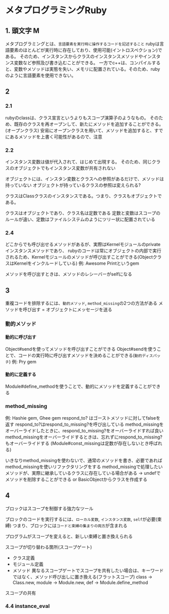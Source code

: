# メタプログラミングRuby

## 1. 頭文字 M
メタプログラミングとは、`言語要素を実行時に操作するコードを記述すること`
rubyは言語要素のほとんどが実行時に存在しており、使用可能(イントロスペクション)である。
そのため、インスタンスからクラスのインスタンスメソッドやインスタンス変数など参照及び書き込むことができる。
一方でc++は、コンパイルすると、変数やメソッドは実態を失い、メモリに配置されている。そのため、rubyのように言語要素を使用できない。

## 2
### 2.1
rubyのclassは、クラス宣言というよりもスコープ演算子のようなもの。
そのため、既存のクラスを再オープンして、新たにメソッドを追加することができる。(オープンクラス)
安易にオープンクラスを用いて、メソッドを追加すると、すでにあるメソッドを上書く可能性があるので、注意

### 2.2
インスタンス変数は値が代入されて、はじめて出現する。
そのため、同じクラスのオブジェクトでもインスタンス変数が共有されない

オブジェクトには、インスタン変数とクラスへの参照があるだけで、メソッドは持っていない
オブジェクトが持っているクラスの参照は変えられる?

クラスはClassクラスのインスタンスである。つまり、クラスもオブジェクトである。

クラスはオブジェクトであり、クラス名は定数である
定数と変数はスコープのルールが違い、定数はファイルシステムのようにツリー状に配置されている

### 2.4
どこからでも呼び出せるメソッドがあるが、実際はKernelモジュールのprivateインスタンスメソッドであり、
rubyのコードは常にオブジェクトの内部で実行されるため、Kernelモジュールのメソッドが呼び出すことができる(ObjectクラスはKernelをインクルードしている)
例: Awesome Printというgem

メソッドを呼び出すときは、メソッドのレシーバーがselfになる

## 3
重複コードを排除するには、`動的メソッド`, `method_missing`の2つの方法がある
メソッドを呼び出す = オブジェクトにメッセージを送る

### 動的メソッド
#### 動的に呼び出す
Object#sendを使ってメソッドを呼び出すことができる
Object#sendを使うことで、コードの実行時に呼び出すメソッドを決めることができる(`動的ディスパッチ`)
例: Pry gem

#### 動的に定義する
Module#define_methodを使うことで、動的にメソッドを定義することができる

### method_missing
例: Hashie gem, Ghee gem
respond_to? はゴーストメソッドに対してfalseを返す
respond_to?はrespond_to_missing?を呼び出している
method_missingをオーバーライドしたときに、respond_to_missing?をオーバーライドすれば良い
method_missingをオーバーライドするときは、忘れずにrespond_to_missing?もオーバーライドする
(Module#const_missingは定数が存在しないとき呼ばれる)

いきなりmethod_missingを使わないで、通常のメソッドを書き、必要であればmethod_missingを使いリファクタリングをする
method_missingで処理したいメソッドが、実際に継承しているクラスに存在している場合がある -> undefでメソッドを削除することができる or BasicObjectからクラスを作成する

## 4
ブロックはスコープを制御する強力なツール

ブロックのコードを実行するには、`ローカル変数`, `インスタンス変数`, `self`が必要(束縛)
つまり、ブロックには`コードと束縛の集まりの両方`が含まれる

プログラムがスコープを変えると、新しい束縛と置き換えられる

スコープが切り替わる箇所(スコープゲート)
- クラス定義
- モジュール定義
- メソッド
異なるスコープゲートでスコープを共有したい場合は、キーワードではなく、メソッド呼び出しに置き換える(フラットスコープ)
class -> Class.new, module -> Module.new, def -> Module.define_method

スコープの共有

### 4.4 instance_eval
